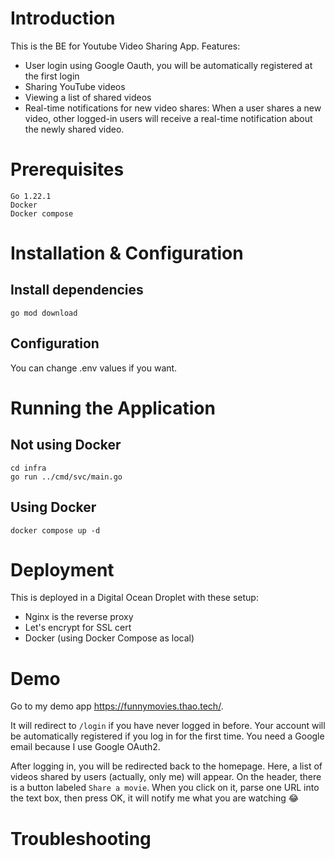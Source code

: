 # Introduction
This is the BE for Youtube Video Sharing App. Features:
- User login using Google Oauth, you will be automatically registered at the first login
- Sharing YouTube videos
- Viewing a list of shared videos
- Real-time notifications for new video shares: When a user shares a new video, other logged-in users will receive a real-time notification about the newly shared video.

# Prerequisites
    Go 1.22.1
    Docker
    Docker compose
# Installation & Configuration
## Install dependencies
```
go mod download
```
## Configuration
You can change .env values if you want.
# Running the Application
## Not using Docker
```
cd infra
go run ../cmd/svc/main.go
```
## Using Docker
```
docker compose up -d
```
# Deployment
This is deployed in a Digital Ocean Droplet with these setup:
- Nginx is the reverse proxy
- Let's encrypt for SSL cert
- Docker (using Docker Compose as local)
# Demo
Go to my demo app https://funnymovies.thao.tech/.

It will redirect to `/login` if you have never logged in before. Your account will be automatically registered if you log in for the first time. You need a Google email because I use Google OAuth2.

After logging in, you will be redirected back to the homepage. Here, a list of videos shared by users (actually, only me) will appear. On the header, there is a button labeled `Share a movie`. When you click on it, parse one URL into the text box, then press OK, it will notify me what you are watching :joy:
# Troubleshooting
